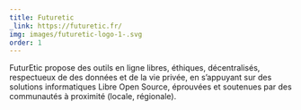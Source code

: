 ```yaml
---
title: Futuretic
_link: https://futuretic.fr/
img: images/futuretic-logo-1-.svg
order: 1
---
```

FuturEtic propose des outils en ligne libres, éthiques, décentralisés, respectueux de des données et de la vie privée, en s’appuyant sur des solutions informatiques Libre Open Source, éprouvées et soutenues par des communautés à proximité (locale, régionale).